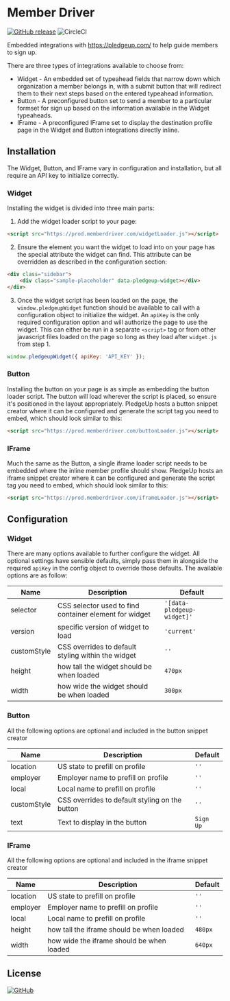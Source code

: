 # Member Driver

[![GitHub release](https://img.shields.io/github/release/PoliOpsLLC/widget.fund.svg)](https://github.com/PoliOpsLLC/widget.fund/releases) ![CircleCI](https://circleci.com/gh/PoliOpsLLC/widget.fund.svg?style=shield&circle-token=106f63f42cbc6494a70c56d603c40dbfba8cdb0c)

Embedded integrations with https://pledgeup.com/ to help guide members to sign up.

There are three types of integrations available to choose from:

 * Widget - An embedded set of typeahead fields that narrow down which organization a member belongs in, with a submit button that will redirect them to their next steps based on the entered typeahead information.
 * Button - A preconfigured button set to send a member to a particular formset for sign up based on the information available in the Widget typeaheads.
 * IFrame - A preconfigured IFrame set to display the destination profile page in the Widget and Button integrations directly inline.

## Installation

The Widget, Button, and IFrame vary in configuration and installation, but all require an API key to initialize correctly.

### Widget

Installing the widget is divided into three main parts:

 1. Add the widget loader script to your page:

```html
<script src="https://prod.memberdriver.com/widgetLoader.js"></script>
```

 2. Ensure the element you want the widget to load into on your page has the special attribute the widget can find. This attribute can be overridden as described in the configuration section:

 ```html
 <div class="sidebar">
     <div class="sample-placeholder" data-pledgeup-widget></div>
 </div>
 ```

 3. Once the widget script has been loaded on the page, the `window.pledgeupWidget` function should be available to call with a configuration object to initialize the widget. An `apiKey` is the only required configuration option and will authorize the page to use the widget. This can either be run in a separate `<script>` tag or from other javascript files loaded on the page so long as they load after `widget.js` from step 1.

```javascript
window.pledgeupWidget({ apiKey: 'API_KEY' });
```

### Button

Installing the button on your page is as simple as embedding the button loader script. The button will load wherever the script is placed, so ensure it's positioned in the layout appropriately. PledgeUp hosts a button snippet creator where it can be configured and generate the script tag you need to embed, which should look similar to this:

```html
<script src="https://prod.memberdriver.com/buttonLoader.js"></script>
```

### IFrame

Much the same as the Button, a single iframe loader script needs to be embedded where the inline member profile should show. PledgeUp hosts an iframe snippet creator where it can be configured and generate the script tag you need to embed, which should look similar to this:

```html
<script src="https://prod.memberdriver.com/iframeLoader.js"></script>
```

## Configuration

### Widget

There are many options available to further configure the widget. All optional settings have sensible defaults, simply pass them in alongside the required `apiKey` in the config object to override those defaults. The available options are as follow:

| Name | Description | Default |
| --- | --- | --- |
| selector | CSS selector used to find container element for widget | `'[data-pledgeup-widget]'` |
| version | specific version of widget to load | `'current'` |
| customStyle | CSS overrides to default styling within the widget | `''` |
| height | how tall the widget should be when loaded | `470px` |
| width | how wide the widget should be when loaded | `300px` |

### Button

All the following options are optional and included in the button snippet creator

| Name | Description | Default |
| --- | --- | --- |
| location | US state to prefill on profile | `''` |
| employer | Employer name to prefill on profile | `''` |
| local | Local name to prefill on profile | `''` |
| customStyle | CSS overrides to default styling on the button | `''` |
| text | Text to display in the button | `Sign Up` |

### IFrame

All the following options are optional and included in the iframe snippet creator

| Name | Description | Default |
| --- | --- | --- |
| location | US state to prefill on profile | `''` |
| employer | Employer name to prefill on profile | `''` |
| local | Local name to prefill on profile | `''` |
| height | how tall the iframe should be when loaded | `480px` |
| width | how wide the iframe should be when loaded | `640px` |

## License

[![GitHub](https://img.shields.io/github/license/mashape/apistatus.svg)](https://mit-license.org/)
